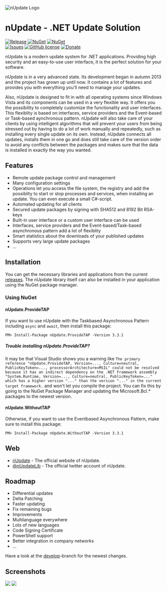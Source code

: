 ![nUpdate Logo](https://www.nupdate.net/nupdate_header.png)

# nUpdate - .NET Update Solution

[![Release](https://img.shields.io/badge/release-v3.3.1-blue.svg)](https://github.com/ProgTrade/nUpdate/releases)
[![NuGet](https://img.shields.io/badge/nuget%20nUpdate.ProvideTAP-v3.3.1-red.svg)](https://www.nuget.org/packages/nUpdate.ProvideTAP/)
[![NuGet](https://img.shields.io/badge/nuget%20nUpdate.WithoutTAP-v3.3.1-red.svg)](https://www.nuget.org/packages/nUpdate.WithoutTAP/)  
[![Issues](https://img.shields.io/github/issues/ProgTrade/nUpdate.svg)](https://github.com/ProgTrade/nUpdate/issues)
[![GitHub license](https://img.shields.io/badge/license-MIT-blue.svg)](https://raw.githubusercontent.com/ProgTrade/nUpdate/master/LICENSE)
[![Donate](https://img.shields.io/badge/Donate-PayPal-green.svg)](https://www.paypal.com/cgi-bin/webscr?cmd=_donations&business=dominic%2ebeger%40hotmail%2ede&lc=DE&item_name=nUpdate&no_note=0&currency_code=EUR&bn=PP%2dDonationsBF%3abtn_donateCC_LG%2egif%3aNonHostedGuest)

nUpdate is a modern update system for .NET applications.
Providing high security and an easy-to-use user interface, it is the perfect solution for your software.

nUpdate is in a very advanced state. Its development began in autumn 2013 and the project has grown up until now. It contains a lot of features and provides you with everything you'll need to manage your updates.

Also, nUpdate is designed to fit in with all operating systems since Windows Vista and its components can be used in a very flexible way. It offers you the possibility to completely customize the functionality and user interfaces. This flexiblity is based on interfaces, service providers and the Event-based or Task-based aynchronous pattern. nUpdate will also take care of your clients by using intelligent algorithms that will prevent your users from being stressed out by having to do a lot of work manually and repeatedly, such as installing every single update on its own. Instead, nUpdate connects all updates, installs them in one go and does still take care of the version order to avoid any conflicts between the packages and makes sure that the data is installed in exactly the way you wanted.

## Features

- Remote update package control and management
- Many configuration settings
- Operations let you access the file system, the registry and add the possiblity to start or stop processes and services, when installing an update. You can even execute a small C#-script.
- Automated updating for all clients
- Secured update packages by signing with SHA512 and 8192 Bit RSA-keys
- Built-in user interface or a custom user interface can be used
- Interfaces, service providers and the Event-based/Task-based asynchronous pattern add a lot of flexiblity
- Smart statistics about the downloads of your published updates
- Supports very large update packages
- ...


## Installation

You can get the necessary libraries and applications from the current [releases](https://github.com/ProgTrade/nUpdate/releases). The nUpdate library itself can also be installed in your application using the NuGet package manager.

### Using NuGet

#### nUpdate.ProvideTAP

If you want to use nUpdate with the Taskbased Asynchronous Pattern including `async` and `await`, then install this package:

```
PM> Install-Package nUpdate.ProvideTAP -Version 3.3.1
```

##### Trouble installing nUpdate.ProvideTAP?

It may be that Visual Studio shows you a warning like `The primary reference "nUpdate.ProvideTAP, Version=..., Culture=neutral, PublicKeyToken=..., processorArchitecture=MSIL" could not be resolved because it has an indirect dependency on the .NET Framework assembly "System.Runtime, Version=..., Culture=neutral, PublicKeyToken=..." which has a higher version "..." than the version "..." in the current target framework.` and won't let you compile the project. You can fix this by going to the NuGet Package Manager and updating the Microsoft.Bcl.\* packages to the newest version.

#### nUpdate.WithoutTAP

Otherwise, if you want to use the Eventbased Asynchronous Pattern, make sure to install this package:

```
PM> Install-Package nUpdate.WithoutTAP -Version 3.3.1
```

## Web
* [nUpdate] - The official website of nUpdate.
* [@nUpdateLib] - The official twitter account of nUpdate.

## Roadmap

- Differential updates
- Delta Patching
- Faster updating
- Fix remaining bugs
- Improvements
- Multilanguage everywhere
- Lots of new languages
- Code Signing Certificate
- PowerShell support
- Better integration in company networks
- ...

Have a look at the [develop]-branch for the newest changes.

[develop]:https://www.github.com/ProgTrade/nUpdate/tree/develop
[nUpdate]:http://www.nupdate.net/
[@nUpdateLib]:http://twitter.com/nUpdateLib

## Screenshots

![](https://www.nupdate.net/img/new-updates.png)
![](https://www.nupdate.net/img/updates-download.png)
